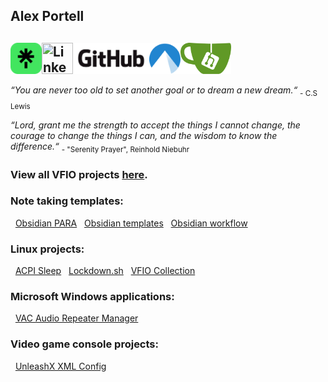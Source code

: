 ## Alex Portell
[<img title="Linktree" align="left" width="50" height="50" src="./images/linktr.ee.png"/>][5]
[<img title="LinkedIn" align="left" width="50" height="50" src="./images/linkedin.com.ico"/>][4]
[<img title="GitHub" align="left" height="50" src="./images/github.com.png"/>][3]
[<img title="Codeberg" align="left" width="50" height="50" src="./images/codeberg.org.png"/>][1]
[<img title="Gitea" align="left" height="50" src="./images/gitea.com.png"/>][2]
</br>
</br>
---
*“You are never too old to set another goal or to dream a new dream.“* <sub>- C.S Lewis</sub>

*“Lord, grant me the strength to accept the things I cannot change,
the courage to change the things I can,
and the wisdom to know the difference.“* <sub>- "Serenity Prayer", Reinhold Niebuhr</sub>

### View all VFIO projects [here][github08].

### Note taking templates:

&nbsp;&nbsp;[Obsidian PARA][github03]
&nbsp;&nbsp;[Obsidian templates][github04]
&nbsp;&nbsp;[Obsidian workflow][github05]

### Linux projects:

&nbsp;&nbsp;[ACPI Sleep][github01]
&nbsp;&nbsp;[Lockdown.sh][github02]
&nbsp;&nbsp;[VFIO Collection][github08]

### Microsoft Windows applications:

&nbsp;&nbsp;[VAC Audio Repeater Manager][github07]

### Video game console projects:

&nbsp;&nbsp;[UnleashX XML Config][github06]

[1]:          https://codeberg.org/portellam
[2]:          https://gitea.com/portellam
[3]:          https://github.com/portellam
[4]:          https://linkedin.com/in/portellam
[5]:          https://linktr.ee/alexportell
[github01]:   https://github.com/portellam/acpi-sleep
[github02]:   https://github.com/portellam/lockdown.sh
[github03]:   https://github.com/portellam/obsidian-para
[github04]:   https://github.com/portellam/obsidian-templates
[github05]:   https://github.com/portellam/obsidian-workflow
[github06]:   https://github.com/portellam/unleashx-xml-config
[github07]:   https://github.com/portellam/vac-audio-repeater-manager
[github08]:   https://github.com/portellam/vfio-collection